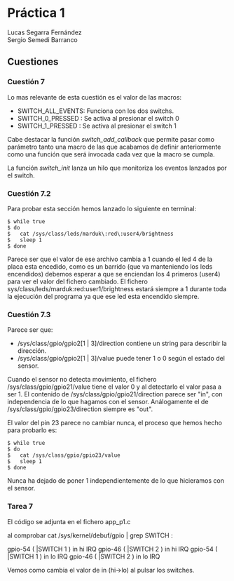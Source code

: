 # Práctica 1      
Lucas Segarra Fernández<br>
Sergio Semedi Barranco
## Cuestiones
### Cuestión 7
Lo mas relevante de esta cuestión es el valor de las macros:
* SWITCH_ALL_EVENTS: Funciona con los dos switchs.  
* SWITCH_0_PRESSED : Se activa al presionar el switch 0 
* SWITCH_1_PRESSED : Se activa al presionar el switch 1 

Cabe destacar la función *switch_add_callback* que permite pasar como parámetro tanto una macro de las que acabamos de definir anteriormente como una función que será invocada cada vez que la macro se cumpla.    

La función *switch_init* lanza un hilo que monitoriza los eventos lanzados por el switch.   


### Cuestión 7.2 

Para probar esta sección hemos lanzado lo siguiente en terminal:

    $ while true
    $ do
    $   cat /sys/class/leds/marduk\:red\:user4/brightness
    $   sleep 1
    $ done 
    
Parece ser que el valor de ese archivo cambia a 1 cuando el led 4 de la placa esta encedido, como es un barrido (que va manteniendo los leds encendidos) debemos esperar a que se enciendan los 4 primeros (user4) para ver el valor del fichero cambiado. El fichero sys/class/leds/marduk\:red\:user1/brightness estará siempre a 1 durante toda la ejecución del programa ya que ese led esta encendido siempre.


### Cuestión 7.3

Parece ser que: 
* /sys/class/gpio/gpio2[1 | 3]/direction contiene un string para describir la dirección.
* /sys/class/gpio/gpio2[1 | 3]/value puede tener 1 o 0 según el estado del sensor.

Cuando el sensor no detecta movimiento, el fichero /sys/class/gpio/gpio21/value tiene el valor 0 y al detectarlo el valor pasa a ser 1. 
El contenido de /sys/class/gpio/gpio21/direction parece ser "in", con independencia de lo que hagamos con el sensor. Análogamente el de /sys/class/gpio/gpio23/direction siempre es "out".

El valor del pin 23 parece no cambiar nunca, el proceso que hemos hecho para probarlo es:

    $ while true
    $ do
    $   cat /sys/class/gpio/gpio23/value
    $   sleep 1
    $ done 

Nunca ha dejado de poner 1 independientemente de lo que hicieramos con el sensor.

### Tarea 7

El código se adjunta en el fichero app_p1.c

al comprobar cat /sys/kernel/debuf/gpio | grep SWITCH : 

 gpio-54  (                    |SWITCH 1            ) in  hi IRQ
 gpio-46  (                    |SWITCH 2            ) in  hi IRQ
 gpio-54  (                    |SWITCH 1            ) in  lo IRQ
 gpio-46  (                    |SWITCH 2            ) in  lo IRQ
 
 Vemos como cambia el valor de in (hi->lo) al pulsar los switches.


